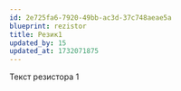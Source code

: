 ```yaml
---
id: 2e725fa6-7920-49bb-ac3d-37c748aeae5a
blueprint: rezistor
title: Резик1
updated_by: 15
updated_at: 1732071875
---
```

Текст  резистора 1